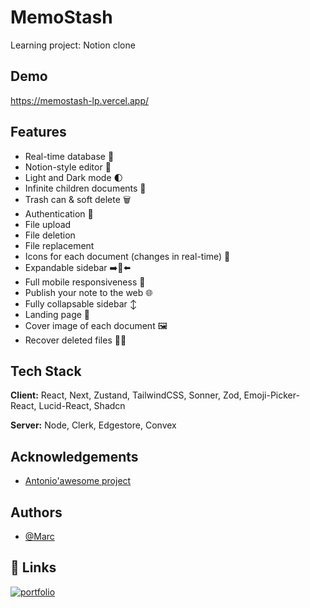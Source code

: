 # MemoStash

Learning project: Notion clone

## Demo

https://memostash-lp.vercel.app/

## Features

- Real-time database 🔗
- Notion-style editor 📝
- Light and Dark mode 🌓
- Infinite children documents 🌲
- Trash can & soft delete 🗑️
- Authentication 🔐
- File upload
- File deletion
- File replacement
- Icons for each document (changes in real-time) 🌠
- Expandable sidebar ➡️🔀⬅️
- Full mobile responsiveness 📱
- Publish your note to the web 🌐
- Fully collapsable sidebar ↕️
- Landing page 🛬
- Cover image of each document 🖼️
- Recover deleted files 🔄📄

## Tech Stack

**Client:** React, Next, Zustand, TailwindCSS, Sonner, Zod, Emoji-Picker-React, Lucid-React, Shadcn

**Server:** Node, Clerk, Edgestore, Convex

## Acknowledgements

- [Antonio'awesome project](https://github.com/AntonioErdeljac/notion-clone-tutorial)

## Authors

- [@Marc](https://github.com/marcm8793)

## 🔗 Links

[![portfolio](https://img.shields.io/badge/my_portfolio-000?style=for-the-badge&logo=ko-fi&logoColor=white)](https://www.marcmansour.dev/)
